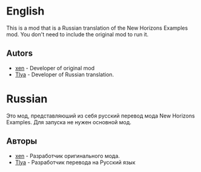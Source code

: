 # English
 This is a mod that is a Russian translation of the New Horizons Examples mod. You don't need to include the original mod to run it.
## Autors
- [xen](https://github.com/xen) - Developer of original mod
- [Tlya](https://github.com/Tllya) - Developer of Russian translation.

# Russian
Это мод, представляюший из себя русский перевод мода New Horizons Examples. Для запуска не нужен основной мод.

## Авторы

- [xen](https://github.com/xen) - Разработчик оригинального мода.
- [Tlya](https://github.com/Tllya) - Разработчик перевода на Русский язык

